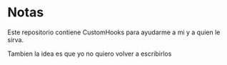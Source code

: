 # Notas

Este repositorio contiene CustomHooks para ayudarme a mi y a quien le sirva.

Tambien la idea es que yo no quiero volver a escribirlos